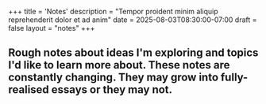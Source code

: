 +++
title = 'Notes'
description = "Tempor proident minim aliquip reprehenderit dolor et ad anim"
date = 2025-08-03T08:30:00-07:00
draft = false
layout = "notes"
+++

## Rough notes about ideas I'm exploring and topics I'd like to learn more about. These notes are constantly changing. They may grow into fully-realised essays or they may not.
